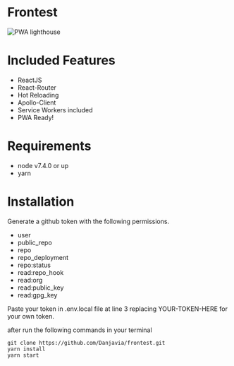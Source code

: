 # Frontest

![PWA lighthouse](http://imgh.us/Screen_Shot_2017-02-24_at_8.37.33_PM.png)

# Included Features

- ReactJS
- React-Router
- Hot Reloading
- Apollo-Client
- Service Workers included
- PWA Ready!

# Requirements

- node v7.4.0 or up
- yarn

# Installation

Generate a github token with the following permissions.
 
- user
- public_repo
- repo
- repo_deployment
- repo:status
- read:repo_hook
- read:org
- read:public_key
- read:gpg_key

Paste your token in .env.local file at line 3 replacing YOUR-TOKEN-HERE for your own token.

after run the following commands in your terminal


```
git clone https://github.com/Danjavia/frontest.git
yarn install
yarn start
```
